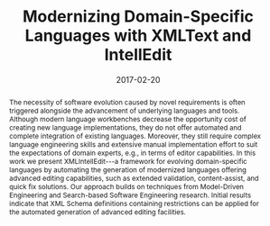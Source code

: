 ---
abstract: The necessity of software evolution caused by novel requirements is often
  triggered alongside the advancement of underlying languages and tools.  Although
  modern language workbenches decrease the opportunity cost of creating new language
  implementations, they do not offer automated and complete integration of existing
  languages. Moreover, they still require complex language engineering skills and
  extensive manual implementation effort to suit the expectations of domain experts,
  e.g., in terms of editor capabilities. In this work we present XMLIntellEdit---a
  framework for evolving domain-specific languages by automating the generation of
  modernized languages offering advanced editing capabilities, such as extended validation,
  content-assist, and quick fix solutions. Our approach builds on techniques from
  Model-Driven Engineering and Search-based Software Engineering research. Initial
  results indicate that XML Schema definitions containing restrictions can be applied
  for the automated generation of advanced editing facilities.
authors:
- Patrick Neubauer
- Robert Bill
- Manuel Wimmer
date: '2017-02-20'
featured: false
links:
- name: Publik
  url: https://publik.tuwien.ac.at/showentry.php?ID=257511&lang=2
publication_types:
- '1'
publishDate: '2017-02-20'
title: Modernizing Domain-Specific Languages with XMLText and IntellEdit
url_pdf: ''
---